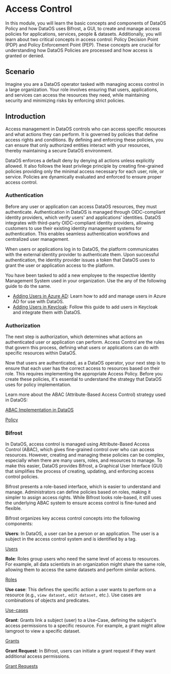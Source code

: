 # Access Control

In this module, you will learn the basic concepts and components of DataOS Policy and how DataOS uses Bifrost, a GUI, to create and manage access policies for applications, services, people & datasets. Additionally, you will learn about two critical concepts in access control: Policy Decision Point (PDP) and Policy Enforcement Point (PEP). These concepts are crucial for understanding how DataOS Policies are processed and how access is granted or denied.

## Scenario

Imagine you are a DataOS operator tasked with managing access control in a large organization. Your role involves ensuring that users, applications, and services can access the resources they need, while maintaining security and minimizing risks by enforcing strict policies.

## Introduction

Access management in DataOS controls who can access specific resources and what actions they can perform. It is governed by policies that define access rights and conditions. By defining and enforcing these policies, you can ensure that only authorized entities interact with your resources, thereby maintaining a secure DataOS environment.

DataOS enforces a default deny by denying all actions unless explicitly allowed. It also follows the least privilege principle by creating fine-grained policies providing only the minimal access necessary for each user, role, or service. Policies are dynamically evaluated and enforced to ensure proper access control.

### **Authentication**

Before any user or application can access DataOS resources, they must authenticate. Authentication in DataOS is managed through OIDC-compliant identity providers, which verify users' and applications' identities. DataOS integrates with third-party OIDC-compliant identity providers, allowing customers to use their existing identity management systems for authentication. This enables seamless authentication workflows and centralized user management.

When users or applications log in to DataOS, the platform communicates with the external identity provider to authenticate them. Upon successful authentication, the identity provider issues a token that DataOS uses to grant the user or application access to the platform.

You have been tasked to add a new employee to the respective Identity Management System used in your organization. Use the any of the following guide to do the same.

- [Adding Users in Azure AD](/learn/operator_learn_track/access_control/authentication/adding_user_in_azure_ad/): Learn how to add and manage users in Azure AD for use with DataOS.
- [Adding Users in Keycloak](/learn/operator_learn_track/access_control/authentication/adding_user_in_keycloak/): Follow this guide to add users in Keycloak and integrate them with DataOS.


### **Authorization**

The next step is authorization, which determines what actions an authenticated user or application can perform. Access Control are the rules that govern this process, defining what users or applications can do with specific resources within DataOS.

Now that users are authenticated, as a DataOS operator, your next step is to ensure that each user has the correct access to resources based on their role. This requires implementing the appropriate Access Policy. Before you create these policies, it's essential to understand the strategy that DataOS uses for policy implementation.

Learn more about the ABAC (Attribute-Based Access Control) strategy used in DataOS:

[ABAC Implementation in DataOS](/learn/operator_learn_track/access_control/abac_implementation_in_dataos/)


[Policy](/learn/operator_learn_track/access_control/policy)


### **Bifrost**

In DataOS, access control is managed using Attribute-Based Access Control (ABAC), which gives fine-grained control over who can access resources. However, creating and managing these policies can be complex, especially when there are many users, roles, and resources to manage. To make this easier, DataOS provides Bifrost, a Graphical User Interface (GUI) that simplifies the process of creating, updating, and enforcing access control policies.

Bifrost presents a role-based interface, which is easier to understand and manage. Administrators can define policies based on roles, making it simpler to assign access rights. While Bifrost looks role-based, it still uses the underlying ABAC system to ensure access control is fine-tuned and flexible.

Bifrost organizes key access control concepts into the following components:

**Users**: In DataOS, a user can be a person or an application. The user is a subject in the access control system and is identified by a tag.
    
[Users](/learn/operator_learn_track/access_control/users/)
    
**Role**: Roles group users who need the same level of access to resources. For example, all data scientists in an organization might share the same role, allowing them to access the same datasets and perform similar actions.
    
[Roles](/learn/operator_learn_track/access_control/roles/)
    
**Use case**: This defines the specific action a user wants to perform on a resource (e.g., `view dataset,` `edit dataset,` etc.). Use cases are combinations of objects and predicates.
    
[Use-cases](/learn/operator_learn_track/access_control/use_cases/)
    
**Grant**: Grants link a subject (user) to a Use-Case, defining the subject's access permissions to a specific resource. For example, a grant might allow Iamgroot to view a specific dataset.

[Grants](/learn/operator_learn_track/access_control/grants/)

**Grant Request**: In Bifrost, users can initiate a grant request if they want additional access permissions.

[Grant Requests](/learn/operator_learn_track/access_control/grant_requests/)